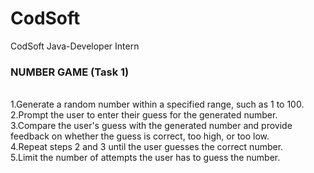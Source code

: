 # CodSoft
CodSoft Java-Developer Intern <br>
<h3><b>NUMBER GAME (Task 1)</b></h3></br>
1.Generate a random number within a specified range, such as 1 to 100. </br>
2.Prompt the user to enter their guess for the generated number.</br>
3.Compare the user's guess with the generated number and provide feedback on whether the guess is correct, too high, or too low.</br>
4.Repeat steps 2 and 3 until the user guesses the correct number.</br>
5.Limit the number of attempts the user has to guess the number.</br>

